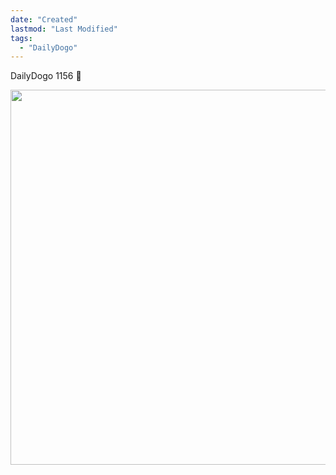 ```yaml
---
date: "Created"
lastmod: "Last Modified"
tags:
  - "DailyDogo"
---
```

DailyDogo 1156 🐶

<img src="/media/uploads/2025/dd1156-saturday.jpeg" width="600" alt="" />
